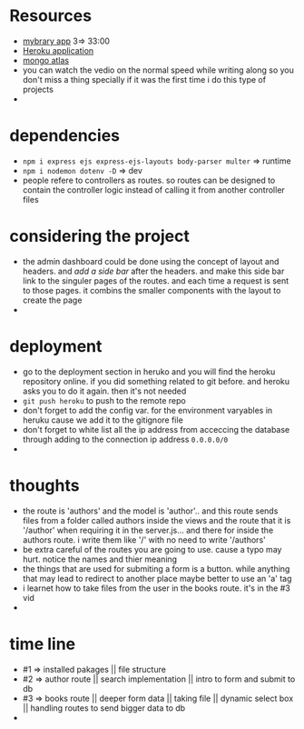# Resources
- [mybrary app](https://www.youtube.com/playlist?list=PLZlA0Gpn_vH8jbFkBjOuFjhxANC63OmXM) 3=> 33:00
- [Heroku application](https://dashboard.heroku.com/apps/dev-mybrary)
- [mongo atlas](https://cloud.mongodb.com/v2/62384cf663c6f94b70dde4bb#clusters)
- you can watch the vedio on the normal speed while writing along so you don't miss a thing specially if it was the first time i do this type of projects 
- 

# dependencies
- `npm i express ejs express-ejs-layouts body-parser multer` => runtime
- `npm i nodemon dotenv -D` => dev
- people refere to controllers as routes. so routes can be designed to contain the controller logic instead of calling it from another controller files 

# considering the project
- the admin dashboard could be done using the concept of layout and headers. and *add a side bar* after the headers. and make this side bar link to the singuler pages of the routes. and each time a request is sent to those pages. it combins the smaller components with the layout to create the page
- 

# deployment
- go to the deployment section in heruko and you will find the heroku repository online. if you did something related to git before. and heroku asks you to do it again. then it's not needed
- `git push heroku` to push to the remote repo
- don't forget to add the config var. for the environment varyables in heruku cause we add it to the gitignore file 
- don't forget to white list all the ip address from acceccing the database through adding to the connection ip address `0.0.0.0/0`
- 

# thoughts 
- the route is 'authors' and the model is 'author'.. and this route sends files from a folder called authors inside the views and the route that it is '/author' when requiring it in the server.js... and there for inside the authors route. i write them like '/' with no need to write '/authors'
- be extra careful of the routes you are going to use. cause a typo may hurt. notice the names and thier meaning
- the things that are used for submiting a form is a button. while anything that may lead to redirect to another place maybe better to use an 'a' tag
- i learnet how to take files from the user in the books route. it's in the #3 vid
- 

# time line 
- #1 => installed pakages || file structure
- #2 => author route || search implementation || intro to form and submit to db
- #3 => books route || deeper form data || taking file || dynamic select box || handling routes to send bigger data to db
-  